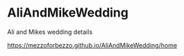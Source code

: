 # AliAndMikeWedding
Ali and Mikes wedding details

https://mezzoforbezzo.github.io/AliAndMikeWedding/home
